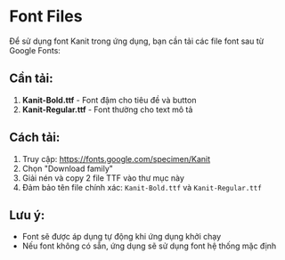 # Font Files

Để sử dụng font Kanit trong ứng dụng, bạn cần tải các file font sau từ Google Fonts:

## Cần tải:
1. **Kanit-Bold.ttf** - Font đậm cho tiêu đề và button
2. **Kanit-Regular.ttf** - Font thường cho text mô tả

## Cách tải:
1. Truy cập: https://fonts.google.com/specimen/Kanit
2. Chọn "Download family"
3. Giải nén và copy 2 file TTF vào thư mục này
4. Đảm bảo tên file chính xác: `Kanit-Bold.ttf` và `Kanit-Regular.ttf`

## Lưu ý:
- Font sẽ được áp dụng tự động khi ứng dụng khởi chạy
- Nếu font không có sẵn, ứng dụng sẽ sử dụng font hệ thống mặc định 
